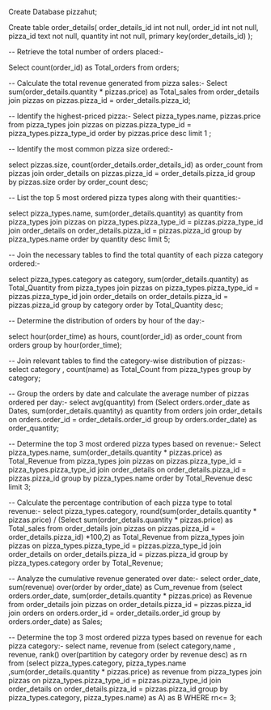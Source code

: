 Create Database pizzahut;

Create table order_details(
order_details_id int not null,
order_id int not null,
pizza_id text not null,
quantity int not null,
primary key(order_details_id) );

-- Retrieve the total number of orders placed:-

Select 
	count(order_id) as Total_orders 
from orders;

-- Calculate the total revenue generated from pizza sales:-
Select sum(order_details.quantity * pizzas.price) as Total_sales
	from order_details 
	join pizzas 
on pizzas.pizza_id = order_details.pizza_id;

-- Identify the highest-priced pizza:-
Select 
	pizza_types.name, pizzas.price
		from pizza_types join pizzas
	on pizzas.pizza_type_id = pizza_types.pizza_type_id
order by pizzas.price desc limit 1 ;

-- Identify the most common pizza size ordered:-

select pizzas.size, count(order_details.order_details_id) as order_count
	from pizzas join order_details
		on pizzas.pizza_id = order_details.pizza_id
group by pizzas.size 
order by order_count desc;

-- List the top 5 most ordered pizza types along with their quantities:-

select pizza_types.name, sum(order_details.quantity) as quantity
from pizza_types join pizzas
on pizza_types.pizza_type_id = pizzas.pizza_type_id
join order_details
on order_details.pizza_id = pizzas.pizza_id
group by pizza_types.name order by quantity desc limit 5;

-- Join the necessary tables to find the total quantity of each pizza category ordered:-

select pizza_types.category as category, sum(order_details.quantity) as Total_Quantity
	from pizza_types join pizzas
		on pizza_types.pizza_type_id = pizzas.pizza_type_id
	join 
		order_details
on order_details.pizza_id = pizzas.pizza_id
	group by category order by Total_Quantity desc;

-- Determine the distribution of orders by hour of the day:-

select hour(order_time) as hours, count(order_id) as order_count
	from orders
group by hour(order_time);

-- Join relevant tables to find the category-wise distribution of pizzas:-
select category , count(name) as Total_Count from pizza_types
	group by category;

-- Group the orders by date and calculate the average number of pizzas ordered per day:-
select 
	avg(quantity) 
from
	(Select orders.order_date as Dates, sum(order_details.quantity) as quantity
	from 
		orders 
	join order_details on orders.order_id = order_details.order_id
	group by orders.order_date) as order_quantity;

-- Determine the top 3 most ordered pizza types based on revenue:-
Select pizza_types.name, sum(order_details.quantity * pizzas.price) as Total_Revenue
	from pizza_types join pizzas 
		on 
			pizzas.pizza_type_id = pizza_types.pizza_type_id
	join 
		order_details
	on order_details.pizza_id = pizzas.pizza_id
group by pizza_types.name order by Total_Revenue desc limit 3;

-- Calculate the percentage contribution of each pizza type to total revenue:-
select pizza_types.category, round(sum(order_details.quantity * pizzas.price) / (Select sum(order_details.quantity * pizzas.price) as Total_sales
from 
	order_details join pizzas 
on pizzas.pizza_id = order_details.pizza_id) *100,2) as Total_Revenue
from 
	pizza_types join pizzas
on pizza_types.pizza_type_id = pizzas.pizza_type_id
join order_details
on order_details.pizza_id = pizzas.pizza_id
group by pizza_types.category order by Total_Revenue;

-- Analyze the cumulative revenue generated over date:-
select order_date, sum(revenue) over(order by order_date) as Cum_revenue
from
(select orders.order_date,
sum(order_details.quantity * pizzas.price) as Revenue
from 
	order_details join pizzas
		on order_details.pizza_id = pizzas.pizza_id
join orders
on orders.order_id = order_details.order_id
group by orders.order_date) as Sales;

-- Determine the top 3 most ordered pizza types based on revenue for each pizza category:-
select name, revenue 
from
(select category,name , revenue, 
rank() over(partition by category order by revenue desc) as rn
from
(select pizza_types.category, pizza_types.name ,sum(order_details.quantity * pizzas.price) as revenue
from pizza_types join pizzas
on pizza_types.pizza_type_id = pizzas.pizza_type_id
join order_details
on order_details.pizza_id = pizzas.pizza_id
group by pizza_types.category, pizza_types.name) as A) as B
WHERE rn<= 3;
